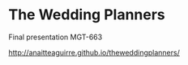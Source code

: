 # The Wedding Planners

Final presentation MGT-663

http://anaitteaguirre.github.io/theweddingplanners/
